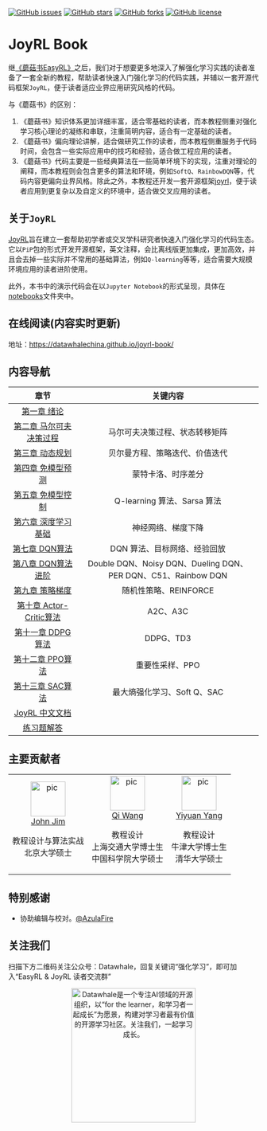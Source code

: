  [![GitHub issues](https://img.shields.io/github/issues/datawhalechina/joyrl-book)](https://github.com/datawhalechina/joyrl-book/issues) [![GitHub stars](https://img.shields.io/github/stars/datawhalechina/joyrl-book)](https://github.com/datawhalechina/joyrl-book/stargazers) [![GitHub forks](https://img.shields.io/github/forks/datawhalechina/joyrl-book)](https://github.com/datawhalechina/joyrl-book/network) [![GitHub license](https://img.shields.io/github/license/datawhalechina/joyrl-book)](https://github.com/datawhalechina/joyrl-book/blob/master/LICENSE)
# JoyRL Book

继[《蘑菇书EasyRL》](https://github.com/datawhalechina/easy-rl)之后，我们对于想要更多地深入了解强化学习实践的读者准备了一套全新的教程，帮助读者快速入门强化学习的代码实践，并辅以一套开源代码框架`JoyRL`，便于读者适应业界应用研究风格的代码。

与《蘑菇书》的区别：

1. 《蘑菇书》知识体系更加详细丰富，适合零基础的读者，而本教程侧重对强化学习核心理论的凝练和串联，注重简明内容，适合有一定基础的读者。
2. 《蘑菇书》偏向理论讲解，适合做研究工作的读者，而本教程侧重服务于代码时间，会包含一些实际应用中的技巧和经验，适合做工程应用的读者。
3. 《蘑菇书》代码主要是一些经典算法在一些简单环境下的实现，注重对理论的阐释，而本教程则会包含更多的算法和环境，例如`SoftQ`、`RainbowDQN`等，代码内容更偏向业界风格。除此之外，本教程还开发一套开源框架[joyrl](https://github.com/datawhalechina/joyrl)，便于读者应用到更复杂以及自定义的环境中，适合做交叉应用的读者。

## 关于`JoyRL`

[JoyRL](https://github.com/datawhalechina/joyrl)旨在建立一套帮助初学者或交叉学科研究者快速入门强化学习的代码生态。它以`PiP`包的形式开发开源框架，英文注释，会比离线版更加集成，更加高效，并且会去掉一些实际并不常用的基础算法，例如`Q-learning`等等，适合需要大规模环境应用的读者进阶使用。

此外，本书中的演示代码会在以`Jupyter Notebook`的形式呈现，具体在[notebooks](./notebooks)文件夹中。

## 在线阅读(内容实时更新)

地址：https://datawhalechina.github.io/joyrl-book/

## 内容导航

|               章节                | 关键内容 |
| :-------------------------------: | :--: |
|       [第一章 绪论](https://datawhalechina.github.io/joyrl-book/#/ch1/main)       |  |
| [第二章 马尔可夫决策过程](https://datawhalechina.github.io/joyrl-book/#/ch2/main) | 马尔可夫决策过程、状态转移矩阵 |
|     [第三章 动态规划](https://datawhalechina.github.io/joyrl-book/#/ch3/main)     | 贝尔曼方程、策略迭代、价值迭代 |
|    [第四章 免模型预测](https://datawhalechina.github.io/joyrl-book/#/ch4/main)    | 蒙特卡洛、时序差分 |
|    [第五章 免模型控制](https://datawhalechina.github.io/joyrl-book/#/ch5/main)    | Q-learning 算法、Sarsa 算法 |
| [第六章 深度学习基础](https://datawhalechina.github.io/joyrl-book/#/ch6/main) | 神经网络、梯度下降 |
| [第七章 DQN算法](https://datawhalechina.github.io/joyrl-book/#/ch7/main) | DQN 算法、目标网络、经验回放 |
| [第八章 DQN算法进阶](https://datawhalechina.github.io/joyrl-book/#/ch8/main) | Double DQN、Noisy DQN、Dueling DQN、PER DQN、C51、Rainbow DQN |
| [第九章 策略梯度](https://datawhalechina.github.io/joyrl-book/#/ch9/main) | 随机性策略、REINFORCE |
| [第十章 Actor-Critic算法](https://datawhalechina.github.io/joyrl-book/#/ch10/main) | A2C、A3C |
| [第十一章 DDPG算法](https://datawhalechina.github.io/joyrl-book/#/ch11/main) | DDPG、TD3 |
| [第十二章 PPO算法](https://datawhalechina.github.io/joyrl-book/#/ch12/main) | 重要性采样、PPO |
| [第十三章 SAC算法](https://datawhalechina.github.io/joyrl-book/#/ch13/main) | 最大熵强化学习、Soft Q、SAC |
| [JoyRL 中文文档](https://datawhalechina.github.io/joyrl-book/#/joyrl_docs/main) |  |
| [练习题解答](https://datawhalechina.github.io/joyrl-book/#/appendix/main) |  |

## 主要贡献者

<table border="0">
  <tbody>
    <tr align="center" >
        <td>
         <a href="https://github.com/JohnJim0816"><img width="70" height="70" src="https://github.com/JohnJim0816.png?s=40" alt="pic"></a><br>
         <a href="https://github.com/JohnJim0816">John Jim</a>
         <p>教程设计与算法实战<br> 北京大学硕士 </p>
        </td>
        <td>
            <a href="https://github.com/qiwang067"><img width="70" height="70" src="https://github.com/qiwang067.png?s=40" alt="pic"></a><br>
            <a href="https://github.com/qiwang067">Qi Wang</a> 
            <p>教程设计<br> 上海交通大学博士生<br> 中国科学院大学硕士</p>
        </td>
        <td>
            <a href="https://github.com/yyysjz1997"><img width="70" height="70" src="https://github.com/yyysjz1997.png?s=40" alt="pic"></a><br>
            <a href="https://github.com/yyysjz1997">Yiyuan Yang</a> 
            <p>教程设计 <br> 牛津大学博士生<br> 清华大学硕士</p>
        </td>
    </tr>
  </tbody>
</table>

## 特别感谢

* 协助编辑与校对。[@AzulaFire](https://github.com/limafang)

## 关注我们

扫描下方二维码关注公众号：Datawhale，回复关键词“强化学习”，即可加入“EasyRL & JoyRL 读者交流群”
<div align=center><img src="https://raw.githubusercontent.com/datawhalechina/easy-rl/master/docs/res/qrcode.jpeg" width = "250" height = "270" alt="Datawhale是一个专注AI领域的开源组织，以“for the learner，和学习者一起成长”为愿景，构建对学习者最有价值的开源学习社区。关注我们，一起学习成长。"></div>